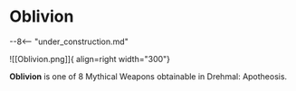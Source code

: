 # Oblivion

--8<-- "under_construction.md"

![[Oblivion.png]]{ align=right width="300"}

**Oblivion** is one of 8 Mythical Weapons obtainable in Drehmal: Apotheosis.